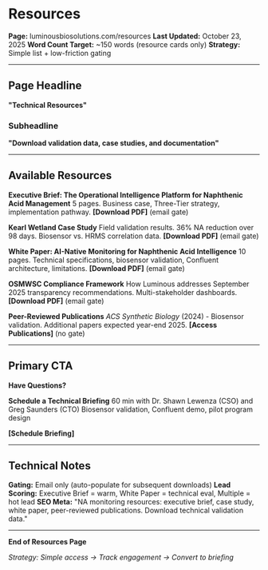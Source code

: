 # Resources

**Page:** luminousbiosolutions.com/resources
**Last Updated:** October 23, 2025
**Word Count Target:** ~150 words (resource cards only)
**Strategy:** Simple list + low-friction gating

---

## Page Headline
**"Technical Resources"**

### Subheadline
**"Download validation data, case studies, and documentation"**

---

## Available Resources

**Executive Brief: The Operational Intelligence Platform for Naphthenic Acid Management**
5 pages. Business case, Three-Tier strategy, implementation pathway.
**[Download PDF]** (email gate)

**Kearl Wetland Case Study**
Field validation results. 36% NA reduction over 98 days. Biosensor vs. HRMS correlation data.
**[Download PDF]** (email gate)

**White Paper: AI-Native Monitoring for Naphthenic Acid Intelligence**
10 pages. Technical specifications, biosensor validation, Confluent architecture, limitations.
**[Download PDF]** (email gate)

**OSMWSC Compliance Framework**
How Luminous addresses September 2025 transparency recommendations. Multi-stakeholder dashboards.
**[Download PDF]** (email gate)

**Peer-Reviewed Publications**
*ACS Synthetic Biology* (2024) - Biosensor validation. Additional papers expected year-end 2025.
**[Access Publications]** (no gate)

---

## Primary CTA

**Have Questions?**

**Schedule a Technical Briefing**
60 min with Dr. Shawn Lewenza (CSO) and Greg Saunders (CTO)
Biosensor validation, Confluent demo, pilot program design

**[Schedule Briefing]**

---

## Technical Notes

**Gating:** Email only (auto-populate for subsequent downloads)
**Lead Scoring:** Executive Brief = warm, White Paper = technical eval, Multiple = hot lead
**SEO Meta:** "NA monitoring resources: executive brief, case study, white paper, peer-reviewed publications. Download technical validation data."

---

**End of Resources Page**

*Strategy: Simple access → Track engagement → Convert to briefing*
